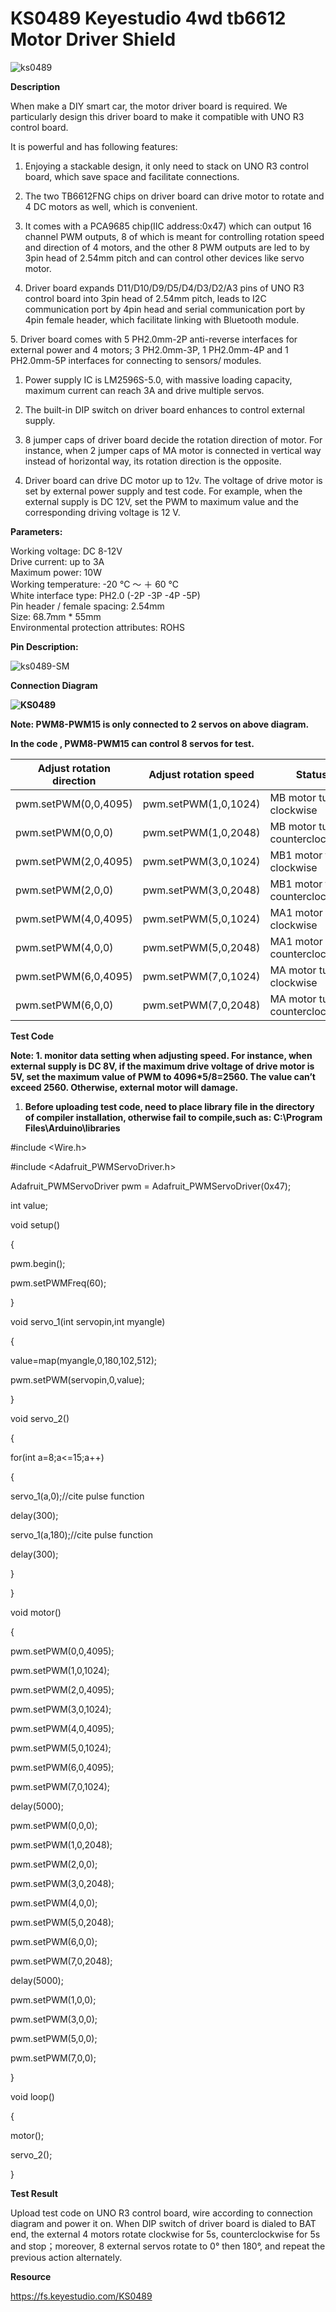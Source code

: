 # **KS0489 Keyestudio 4wd tb6612 Motor Driver Shield**

![ks0489](KS0489\media/3eca28b737ac183b637057fcbad107ca.jpeg)

**Description**

When make a DIY smart car, the motor driver board is required. We particularly
design this driver board to make it compatible with UNO R3 control board.

It is powerful and has following features:

1.  Enjoying a stackable design, it only need to stack on UNO R3 control board,
    which save space and facilitate connections.

2.  The two TB6612FNG chips on driver board can drive motor to rotate and 4 DC
    motors as well, which is convenient.

3.  It comes with a PCA9685 chip(IIC address:0x47) which can output 16 channel
    PWM outputs, 8 of which is meant for controlling rotation speed and
    direction of 4 motors, and the other 8 PWM outputs are led to by 3pin head
    of 2.54mm pitch and can control other devices like servo motor.

4.  Driver board expands D11/D10/D9/D5/D4/D3/D2/A3 pins of UNO R3 control board
    into 3pin head of 2.54mm pitch, leads to I2C communication port by 4pin head
    and serial communication port by 4pin female header, which facilitate
    linking with Bluetooth module.

5\. Driver board comes with 5 PH2.0mm-2P anti-reverse interfaces for external
power and 4 motors; 3 PH2.0mm-3P, 1 PH2.0mm-4P and 1 PH2.0mm-5P interfaces for
connecting to sensors/ modules.

1.  Power supply IC is LM2596S-5.0, with massive loading capacity, maximum
    current can reach 3A and drive multiple servos.

2.  The built-in DIP switch on driver board enhances to control external supply.

3.  8 jumper caps of driver board decide the rotation direction of motor. For
    instance, when 2 jumper caps of MA motor is connected in vertical way
    instead of horizontal way, its rotation direction is the opposite.

4.  Driver board can drive DC motor up to 12v. The voltage of drive motor is set
    by external power supply and test code. For example, when the external
    supply is DC 12V, set the PWM to maximum value and the corresponding driving
    voltage is 12 V.

**Parameters:**

Working voltage: DC 8-12V  
Drive current: up to 3A   
Maximum power: 10W  
Working temperature: -20 ℃ ～ ＋ 60 ℃  
White interface type: PH2.0 (-2P -3P -4P -5P)  
Pin header / female spacing: 2.54mm  
Size: 68.7mm \* 55mm  
Environmental protection attributes: ROHS

**Pin Description:**

![ks0489-SM](KS0489\media/be317ac1ae03101992e36e73a18d0ab6.jpeg)

**Connection Diagram**

**![KS0489](KS0489\media/4836c1dbda35bb259fd1a26ad4244d5e.png)**

**Note: PWM8-PWM15 is only connected to 2 servos on above diagram.**

**In the code , PWM8-PWM15 can control 8 servos for test.**

| Adjust rotation direction | Adjust rotation speed | Status                           |
|---------------------------|-----------------------|----------------------------------|
| pwm.setPWM(0,0,4095)      | pwm.setPWM(1,0,1024)  | MB motor turns clockwise         |
| pwm.setPWM(0,0,0)         | pwm.setPWM(1,0,2048)  | MB motor turns counterclockwise  |
| pwm.setPWM(2,0,4095)      | pwm.setPWM(3,0,1024)  | MB1 motor turns clockwise        |
| pwm.setPWM(2,0,0)         | pwm.setPWM(3,0,2048)  | MB1 motor turns counterclockwise |
| pwm.setPWM(4,0,4095)      | pwm.setPWM(5,0,1024)  | MA1 motor turns clockwise        |
| pwm.setPWM(4,0,0)         | pwm.setPWM(5,0,2048)  | MA1 motor turns counterclockwise |
| pwm.setPWM(6,0,4095)      | pwm.setPWM(7,0,1024)  | MA motor turns clockwise         |
| pwm.setPWM(6,0,0)         | pwm.setPWM(7,0,2048)  | MA motor turns counterclockwise  |

**Test Code**

**Note: 1. monitor data setting when adjusting speed. For instance, when
external supply is DC 8V, if the maximum drive voltage of drive motor is 5V, set
the maximum value of PWM to 4096\*5/8=2560. The value can’t exceed 2560.
Otherwise, external motor will damage.**

1.  **Before uploading test code, need to place library file in the directory of
    compiler installation, otherwise fail to compile,such as: C:\\Program
    Files\\Arduino\\libraries**

\#include \<Wire.h\>

\#include \<Adafruit_PWMServoDriver.h\>

Adafruit_PWMServoDriver pwm = Adafruit_PWMServoDriver(0x47);

int value;

void setup()

{

pwm.begin();

pwm.setPWMFreq(60);

}

void servo_1(int servopin,int myangle)

{

value=map(myangle,0,180,102,512);

pwm.setPWM(servopin,0,value);

}

void servo_2()

{

for(int a=8;a\<=15;a++)

{

servo_1(a,0);//cite pulse function

delay(300);

servo_1(a,180);//cite pulse function

delay(300);

}

}

void motor()

{

pwm.setPWM(0,0,4095);

pwm.setPWM(1,0,1024);

pwm.setPWM(2,0,4095);

pwm.setPWM(3,0,1024);

pwm.setPWM(4,0,4095);

pwm.setPWM(5,0,1024);

pwm.setPWM(6,0,4095);

pwm.setPWM(7,0,1024);

delay(5000);

pwm.setPWM(0,0,0);

pwm.setPWM(1,0,2048);

pwm.setPWM(2,0,0);

pwm.setPWM(3,0,2048);

pwm.setPWM(4,0,0);

pwm.setPWM(5,0,2048);

pwm.setPWM(6,0,0);

pwm.setPWM(7,0,2048);

delay(5000);

pwm.setPWM(1,0,0);

pwm.setPWM(3,0,0);

pwm.setPWM(5,0,0);

pwm.setPWM(7,0,0);

}

void loop()

{

motor();

servo_2();

}

**Test Result**

Upload test code on UNO R3 control board, wire according to connection diagram
and power it on. When DIP switch of driver board is dialed to BAT end, the
external 4 motors rotate clockwise for 5s, counterclockwise for 5s and
stop；moreover, 8 external servos rotate to 0° then 180°, and repeat the
previous action alternately.

**Resource**

https://fs.keyestudio.com/KS0489


